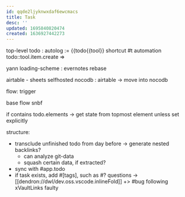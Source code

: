 ```yaml
---
id: qqde2ljyknwxdaf6ewcmacs
title: Task
desc: ''
updated: 1695840820474
created: 1636927442273
---
```


top-level todo : autolog
:= {{todo{{tool}}
shortcut
#t automation todo::tool.item.create =>

yann
  loading-scheme
: evernotes rebase

airtable - sheets
selfhosted nocodb : airtable -> move into nocodb

flow: trigger

base
flow
  snbf

if contains todo.elements -> get state from topmost element unless set explicitly

structure:
- transclude unfinished todo from day before
-> generate nested backlinks?
  - can analyze git-data
  - squash certain data, if extracted?
- sync with #app.todo
- if task exists, add #[tags], such as #? questions
  -> [[dendron://dwl/dev.oss.vscode.inlineFold]]
  +> #bug following xVaultLinks faulty